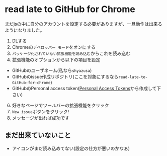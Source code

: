 # read late to GitHub for Chrome

まだjsの中に自分のアカウントを設定する必要がありますが、一旦動作は出来るようになりました。

1. DLする
2. Chromeの`デベロッパー モード`をオンにする
3. `パッケージ化されていない拡張機能を読み込む`からこれを読み込む
4. 拡張機能のオプションから以下の項目を設定
  - GitHubのユーザネーム(私なら`shyazusa`)
  - GitHubのissue作成リポジトリ(ここを対象にするなら`read-late-to-GitHub-for-chrome`)
  - GitHubのPersonal access token([Personal Access Tokens](https://github.com/settings/tokens)から作成して下さい)
6. 好きなページでツールバーの拡張機能をクリック
7. `New issue`ボタンをクリック!
8. メッセージが出れば成功です

## まだ出来ていないこと

-  アイコンがまだ読み込めてない(設定の仕方が悪いのかなぁ)
